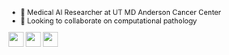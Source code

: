 - 🔭 Medical AI Researcher at UT MD Anderson Cancer Center
- 👯 Looking to collaborate on computational pathology
  
<a href="https://faculty.mdanderson.org/profiles/pingjun_chen.html" alt="MDACC"><img src="https://yt3.googleusercontent.com/N5CJkPBaE6q_zh8X-iy9DJ1viDm-oUKpDh-tS1GHBat_ofvH59LBeYbs5gKxATm1gYKhJRFhDg=s176-c-k-c0x00ffffff-no-rj" height="30px"/></a>
<a href="https://orcid.org/0000-0003-0528-1713" alt="ORCID"><img src="http://chenpingjun.com/pics/icons/orcid.png" height="30px"/></a>
<a href="https://scholar.google.com/citations?user=vXuam0cAAAAJ" alt="Google Scholar"><img src="http://chenpingjun.com/pics/icons/google_scholar.png" height="30px"/></a>
